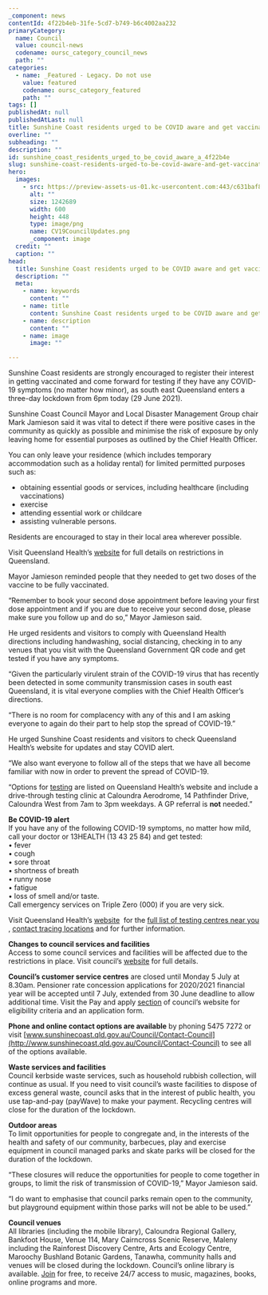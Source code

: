 ```yaml
---
_component: news
contentId: 4f22b4eb-31fe-5cd7-b749-b6c4002aa232
primaryCategory:
  name: Council
  value: council-news
  codename: oursc_category_council_news
  path: ""
categories:
  - name: _Featured - Legacy. Do not use
    value: featured
    codename: oursc_category_featured
    path: ""
tags: []
publishedAt: null
publishedAtLast: null
title: Sunshine Coast residents urged to be COVID aware and get vaccinated
overline: ""
subheading: ""
description: ""
id: sunshine_coast_residents_urged_to_be_covid_aware_a_4f22b4e
slug: sunshine-coast-residents-urged-to-be-covid-aware-and-get-vaccinated
hero:
  images:
    - src: https://preview-assets-us-01.kc-usercontent.com:443/c631baf8-1b46-001f-580c-d0001b68b4a8/16369488-a470-4a4c-aa4b-8489d65dde86/CV19CouncilUpdates.png
      alt: ""
      size: 1242689
      width: 600
      height: 448
      type: image/png
      name: CV19CouncilUpdates.png
      _component: image
  credit: ""
  caption: ""
head:
  title: Sunshine Coast residents urged to be COVID aware and get vaccinated
  description: ""
  meta:
    - name: keywords
      content: ""
    - name: title
      content: Sunshine Coast residents urged to be COVID aware and get vaccinated
    - name: description
      content: ""
    - name: image
      image: ""

---
```

Sunshine Coast residents are strongly encouraged to register their interest in getting vaccinated and come forward for testing if they have any COVID-19 symptoms (no matter how minor), as south east Queensland enters a three-day lockdown from 6pm today (29 June 2021).

Sunshine Coast Council Mayor and Local Disaster Management Group chair Mark Jamieson said it was vital to detect if there were positive cases in the community as quickly as possible and minimise the risk of exposure by only leaving home for essential purposes as outlined by the Chief Health Officer.

You can only leave your residence (which includes temporary accommodation such as a holiday rental) for limited permitted purposes such as:

*   obtaining essential goods or services, including healthcare (including vaccinations)
*   exercise
*   attending essential work or childcare
*   assisting vulnerable persons.

Residents are encouraged to stay in their local area wherever possible.

Visit Queensland Health’s [website](https://www.qld.gov.au/health/conditions/health-alerts/coronavirus-covid-19/current-status/public-health-directions/restrictions-in-qld-update)
&#x20;for full details on restrictions in Queensland.

Mayor Jamieson reminded people that they needed to get two doses of the vaccine to be fully vaccinated.

“Remember to book your second dose appointment before leaving your first dose appointment and if you are due to receive your second dose, please make sure you follow up and do so,” Mayor Jamieson said.

He urged residents and visitors to comply with Queensland Health directions including handwashing, social distancing, checking in to any venues that you visit with the Queensland Government QR code and get tested if you have any symptoms.

“Given the particularly virulent strain of the COVID-19 virus that has recently been detected in some community transmission cases in south east Queensland, it is vital everyone complies with the Chief Health Officer’s directions.

“There is no room for complacency with any of this and I am asking everyone to again do their part to help stop the spread of COVID-19.”

He urged Sunshine Coast residents and visitors to check Queensland Health’s website for updates and stay COVID alert.

“We also want everyone to follow all of the steps that we have all become familiar with now in order to prevent the spread of COVID-19.

“Options for [testing](https://www.qld.gov.au/health/conditions/health-alerts/coronavirus-covid-19/stay-informed/testing-and-fever-clinics)
&#x20;are listed on Queensland Health’s website and include a drive-through testing clinic at Caloundra Aerodrome, 14 Pathfinder Drive, Caloundra West from 7am to 3pm weekdays. A GP referral is **not** needed.”

**Be COVID-19 alert**\
If you have any of the following COVID-19 symptoms, no matter how mild, call your doctor or 13HEALTH (13 43 25 84) and get tested:\
• fever\
• cough\
• sore throat\
• shortness of breath\
• runny nose\
• fatigue\
• loss of smell and/or taste.\
Call emergency services on Triple Zero (000) if you are very sick.

Visit Queensland Health’s [website](https://www.health.qld.gov.au/)
 for the [full list of testing centres near you](https://www.qld.gov.au/health/conditions/health-alerts/coronavirus-covid-19/stay-informed/testing-and-fever-clinics)
, [contact tracing locations](https://www.qld.gov.au/health/conditions/health-alerts/coronavirus-covid-19/current-status/contact-tracing)
&#x20;and for further information.

**Changes to council services and facilities**\
Access to some council services and facilities will be affected due to the restrictions in place. Visit council’s [website](https://www.sunshinecoast.qld.gov.au/covid19)
&#x20;for full details.

**Council’s customer service centres** are closed until Monday 5 July at 8.30am. Pensioner rate concession applications for 2020/2021 financial year will be accepted until 7 July, extended from 30 June deadline to allow additional time. Visit the Pay and apply [section](https://www.sunshinecoast.qld.gov.au/Pay-and-Apply/Rates/Rates-Instalments-Discounts-and-Rebates)
&#x20;of council’s website for eligibility criteria and an application form.

**Phone and online contact options are available** by phoning 5475 7272 or visit [www.sunshinecoast.qld.gov.au/Council/Contact-Council](http://www.sunshinecoast.qld.gov.au/Council/Contact-Council)
&#x20;to see all of the options available.

**Waste services and facilities**\
Council kerbside waste services, such as household rubbish collection, will continue as usual. If you need to visit council’s waste facilities to dispose of excess general waste, council asks that in the interest of public health, you use tap-and-pay (payWave) to make your payment. Recycling centres will close for the duration of the lockdown.

**Outdoor areas**\
To limit opportunities for people to congregate and, in the interests of the health and safety of our community, barbecues, play and exercise equipment in council managed parks and skate parks will be closed for the duration of the lockdown.

“These closures will reduce the opportunities for people to come together in groups, to limit the risk of transmission of COVID-19,” Mayor Jamieson said.

“I do want to emphasise that council parks remain open to the community, but playground equipment within those parks will not be able to be used.”

**Council venues**\
All libraries (including the mobile library), Caloundra Regional Gallery, Bankfoot House, Venue 114, Mary Cairncross Scenic Reserve, Maleny including the Rainforest Discovery Centre, Arts and Ecology Centre, Maroochy Bushland Botanic Gardens, Tanawha, community halls and venues will be closed during the lockdown. Council’s online library is available. [Join](https://sunshinecoast.spydus.com/cgi-bin/spydus.exe/MSGTRN/WPAC/BRWREG)
&#x20;for free, to receive 24/7 access to music, magazines, books, online programs and more.
